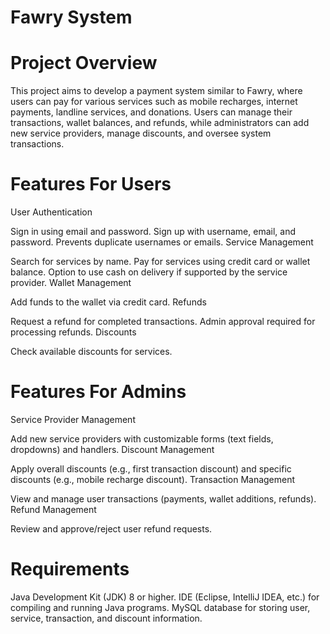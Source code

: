 # Fawry System

# Project Overview 
This project aims to develop a payment system similar to Fawry, where users can pay for various services such as mobile recharges, internet payments, landline services, and donations. Users can manage their transactions, wallet balances, and refunds, while administrators can add new service providers, manage discounts, and oversee system transactions.

# Features For Users
User Authentication

Sign in using email and password.
Sign up with username, email, and password. Prevents duplicate usernames or emails.
Service Management

Search for services by name.
Pay for services using credit card or wallet balance.
Option to use cash on delivery if supported by the service provider.
Wallet Management

Add funds to the wallet via credit card.
Refunds

Request a refund for completed transactions.
Admin approval required for processing refunds.
Discounts

Check available discounts for services.
# Features For Admins
Service Provider Management

Add new service providers with customizable forms (text fields, dropdowns) and handlers.
Discount Management

Apply overall discounts (e.g., first transaction discount) and specific discounts (e.g., mobile recharge discount).
Transaction Management

View and manage user transactions (payments, wallet additions, refunds).
Refund Management

Review and approve/reject user refund requests.

# Requirements
Java Development Kit (JDK) 8 or higher.
IDE (Eclipse, IntelliJ IDEA, etc.) for compiling and running Java programs.
MySQL database for storing user, service, transaction, and discount information.
